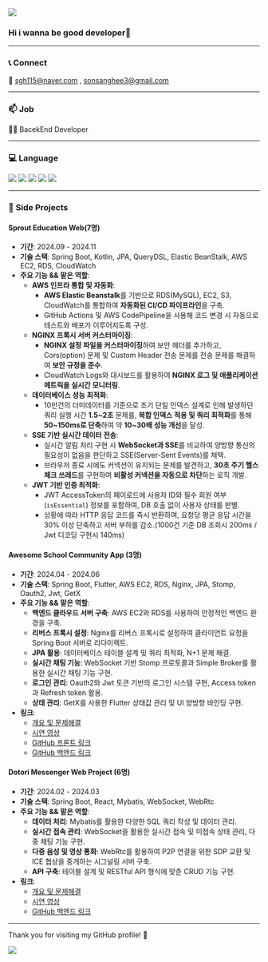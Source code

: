 <img src="https://capsule-render.vercel.app/api?type=waving&color=auto&height=200&section=header&text=Welcome&fontSize=90" />

### Hi i wanna be good developer👋

<!--
**Higangssh/Higangssh** is a ✨ _special_ ✨ repository because its `README.md` (this file) appears on your GitHub profile.

Here are some ideas to get you started:

- 🔭 I’m currently working on ...
- 🌱 I’m currently learning ...
- 👯 I’m looking to collaborate on ...
- 🤔 I’m looking for help with ...
- 💬 Ask me about ...
- 📫 How to reach me: ...
- 😄 Pronouns: ...
- ⚡ Fun fact: ...
-->
---
### 📞 **Connect**
📧 sgh115@naver.com , sonsanghee3@gmail.com

---

### 📫 **Job**
👨‍💻 BacekEnd Developer

---

### 💻 **Language**
<div >
	<img src="https://img.shields.io/badge/Java-007396?style=flat&logo=Java&logoColor=white" />
	<img src="https://img.shields.io/badge/Kotlin-0095D5?style=flat&logo=Kotlin&logoColor=white" />
	<img src="https://img.shields.io/badge/TypeScript-3178C6?style=flat&logo=TypeScript&logoColor=white" />
	<img src="https://img.shields.io/badge/JavaScript-F7DF1E?style=flat&logo=JavaScript&logoColor=white" />
	<img src="https://img.shields.io/badge/Dart-0175C2?style=flat&logo=Dart&logoColor=white" />
</div>

---

### 💼 **Side Projects**
#### Sprout Education Web(7명)
- **기간**: 2024.09 - 2024.11
- **기술 스택**: Spring Boot, Kotlin, JPA, QueryDSL, Elastic BeanStalk, AWS EC2, RDS, CloudWatch
- **주요 기능 && 맡은 역할**:
  - **AWS 인프라 통합 및 자동화**:
    - **AWS Elastic Beanstalk**를 기반으로 RDS(MySQL), EC2, S3, CloudWatch를 통합하여 **자동화된 CI/CD 파이프라인**을 구축.
    - GitHub Actions 및 AWS CodePipeline을 사용해 코드 변경 시 자동으로 테스트와 배포가 이루어지도록 구성.
  - **NGINX 프록시 서버 커스터마이징**:
    - **NGINX 설정 파일을 커스터마이징**하여 보안 헤더를 추가하고, Cors(option) 문제 및 Custom Header 전송 문제를 전송 문제를 해결하여 **보안 규정을 준수**.
    - CloudWatch Logs와 대시보드를 활용하여 **NGINX 로그 및 애플리케이션 메트릭을 실시간 모니터링**.
  - **데이터베이스 성능 최적화**:
    - 10만건의 더미데이터를 기준으로 초기 단일 인덱스 설계로 인해 발생하던 쿼리 실행 시간 **1.5~2초** 문제를, **복합 인덱스 적용 및 쿼리 최적화**를 통해 **50~150ms로 단축**하여 약 **10~30배 성능 개선**을 달성.
  - **SSE 기반 실시간 데이터 전송**:
    - 실시간 알림 처리 구현 시 **WebSocket과 SSE**를 비교하여 양방향 통신의 필요성이 없음을 판단하고 SSE(Server-Sent Events)를 채택.
    - 브라우저 종료 시에도 커넥션이 유지되는 문제를 발견하고, **30초 주기 헬스체크 쓰레드**를 구현하여 **비활성 커넥션을 자동으로 차단**하는 로직 개발.
  - **JWT 기반 인증 최적화**:
    - JWT AccessToken의 페이로드에 사용자 ID와 필수 회원 여부(`isEssential`) 정보를 포함하여, DB 호출 없이 사용자 상태를 판별.
    - 상황에 따라 HTTP 응답 코드를 즉시 반환하여, 요청당 평균 응답 시간을 30% 이상 단축하고 서버 부하를 감소.(1000건 기준  DB 조회시 200ms / Jwt 디코딩 구현시 140ms)

#### Awesome School Community App (3명)
- **기간**: 2024.04 - 2024.06
- **기술 스택**: Spring Boot, Flutter, AWS EC2, RDS, Nginx, JPA, Stomp, Oauth2, Jwt, GetX
- **주요 기능 && 맡은 역할**:
    - **백엔드 클라우드 서버 구축**: AWS EC2와 RDS를 사용하여 안정적인 백엔드 환경을 구축.
    - **리버스 프록시 설정**: Nginx를 리버스 프록시로 설정하여 클라이언트 요청을 Spring Boot 서버로 리다이렉트.
    - **JPA 활용**: 데이터베이스 테이블 설계 및 쿼리 최적화, N+1 문제 해결.
    - **실시간 채팅 기능**: WebSocket 기반 Stomp 프로토콜과 Simple Broker를 활용한 실시간 채팅 기능 구현.
    - **로그인 관리**: Oauth2와 Jwt 토큰 기반의 로그인 시스템 구현, Access token과 Refresh token 활용.
    - **상태 관리**: GetX를 사용한 Flutter 상태값 관리 및 UI 양방향 바인딩 구현.
- **링크**: 
  - [개요 및 문제해결](https://www.notion.so/2ea3e9b350f54686abddce1c4a282def)
  - [시연 영상](https://www.youtube.com/watch?v=NuTWiTgqucM)
  - [GitHub 프론트 링크](https://github.com/Higangssh/asome-fe-flutter)
  - [GitHub 백엔드 링크](https://github.com/Higangssh/Awesome_Baek)

#### Dotori Messenger Web Project (6명)
- **기간**: 2024.02 - 2024.03
- **기술 스택**: Spring Boot, React, Mybatis, WebSocket, WebRtc
- **주요 기능 && 맡은 역할**:
    - **데이터 처리**: Mybatis를 활용한 다양한 SQL 쿼리 작성 및 데이터 관리.
    - **실시간 접속 관리**: WebSocket을 활용한 실시간 접속 및 미접속 상태 관리, 다중 채팅 기능 구현.
    - **다중 음성 및 영상 통화**: WebRtc를 활용하여 P2P 연결을 위한 SDP 교환 및 ICE 협상을 중개하는 시그널링 서버 구축.
    - **API 구축**: 테이블 설계 및 RESTful API 형식에 맞춘 CRUD 기능 구현.
- **링크**: 
  - [개요 및 문제해결](https://robust-shoulder-1c6.notion.site/dotori-b47604655bd74e388a0b33d72f1e6677)
  - [시연 영상](https://www.youtube.com/watch?v=jVMS_riHU-0&t=2s)
  - [GitHub 백엔드 링크](https://github.com/Higangssh/acorn-final-be)

---

<div>
  <p>Thank you for visiting my GitHub profile! 🙏</p>
  <p>
    <a href="https://github.com/Higangssh">
      <img src="https://img.shields.io/badge/GitHub-181717?style=flat&logo=github&logoColor=white" />
    </a>
  </p>
</div>
